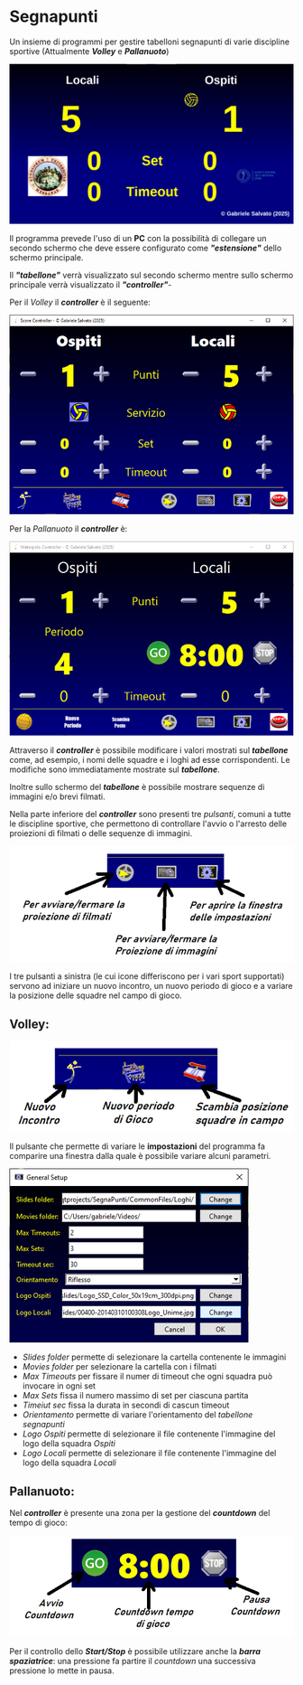 # Segnapunti

Un insieme di programmi per gestire tabelloni segnapunti di varie discipline sportive
(Attualmente ***Volley*** e ***Pallanuoto***)

![Volley Panel](./Readme_Images/Panel_Volley.png)

Il programma prevede l'uso di un **PC** con la possibilità di collegare un secondo schermo che deve essere configurato come ***"estensione"*** dello schermo principale.

Il ***"tabellone"*** verrà visualizzato sul secondo schermo mentre sullo schermo principale verrà visualizzato il ***"controller"***-

Per il *Volley* il ***controller*** è il seguente:

![Volley Controller](./Readme_Images/Controller_Volley.png)

Per la *Pallanuoto* il ***controller*** è:

![Waterpolo Controller](./Readme_Images/Controller_WP.png)

Attraverso il ***controller*** è possibile modificare i valori mostrati sul ***tabellone*** come, ad esempio, i nomi delle squadre e i loghi ad esse corrispondenti. Le modifiche sono immediatamente mostrate sul ***tabellone***.

Inoltre sullo schermo del ***tabellone*** è possibile mostrare sequenze di immagini e/o brevi filmati.

Nella parte inferiore del ***controller*** sono presenti tre *pulsanti*, comuni a tutte le discipline sportive, che permettono di controllare l'avvio o l'arresto delle proiezioni di filmati o delle sequenze di immagini.

![Pulsanti](./Readme_Images/Pulsanti.png)

I tre pulsanti a sinistra (le cui icone differiscono per i vari sport supportati) servono ad iniziare un nuovo incontro, un nuovo periodo di gioco e a variare la posizione delle squadre nel campo di gioco. 

## Volley:

![Pulsanti Volley](./Readme_Images/Pulsanti_Volley.png)

Il pulsante che permette di variare le **impostazioni** del programma fa comparire una finestra dalla quale è possibile variare alcuni parametri.

![General Setup Volley](./Readme_Images/Setup_Volley.png)

- *Slides folder* permette di selezionare la cartella contenente le immagini
- *Movies folder* per selezionare la cartella con i filmati
- *Max Timeouts* per fissare il numer di timeout che ogni squadra può invocare in ogni set
- *Max Sets* fissa il numero massimo di set per ciascuna partita
- *Timeiut sec* fissa la durata in secondi di cascun timeout
- *Orientamento* permette di variare l'orientamento del *tabellone segnapunti*
- *Logo Ospiti* permette di selezionare il file contenente l'immagine del logo della squadra *Ospiti*
- *Logo Locali* permette di selezionare il file contenente l'immagine del logo della squadra *Locali*

## Pallanuoto:

Nel ***controller*** è presente una zona per la gestione del ***countdown*** del tempo di gioco:

![Countdown Waterpolo](./Readme_Images/Countdown_WP.png)

Per il controllo dello ***Start/Stop*** è possibile utilizzare anche la ***barra spaziatrice***: una pressione fa partire il *countdown* una successiva pressione lo mette in pausa.
